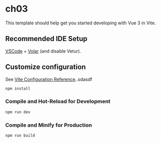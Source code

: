 # ch03

This template should help get you started developing with Vue 3 in Vite.

## Recommended IDE Setup

[VSCode](https://code.visualstudio.com/) + [Volar](https://marketplace.visualstudio.com/items?itemName=Vue.volar) (and disable Vetur).

## Customize configuration

See [Vite Configuration Reference](https://vite.dev/config/)..sdasdf

```sh
npm install
```

### Compile and Hot-Reload for Development

```sh
npm run dev
```

### Compile and Minify for Production

```sh
npm run build
```

